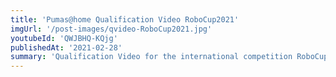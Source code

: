 ```yaml
---
title: 'Pumas@home Qualification Video RoboCup2021'
imgUrl: '/post-images/qvideo-RoboCup2021.jpg'
youtubeId: 'QWJBHQ-KQjg'
publishedAt: '2021-02-28'
summary: 'Qualification Video for the international competition RoboCup 2021 in the @home OPL League.'
---
```

